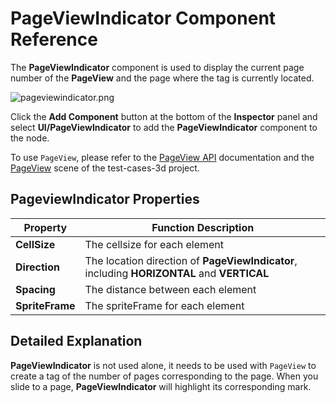 # PageViewIndicator Component Reference

The __PageViewIndicator__ component is used to display the current page number of the __PageView__ and the page where the tag is currently located.

![pageviewindicator.png](./pageviewindicator/pageviewindicator.png)

Click the __Add Component__ button at the bottom of the __Inspector__ panel and select __UI/PageViewIndicator__ to add the __PageViewIndicator__ component to the node.

To use `PageView`, please refer to the [PageView API](__APIDOC__/en/#/docs/3.5/en/ui/Class/PageViewIndicator) documentation and the [PageView](https://github.com/cocos-creator/test-cases-3d/tree/v3.4/assets/cases/ui/15.pageview) scene of the test-cases-3d project.

## PageviewIndicator Properties

| Property | Function Description |
| ----------- | ----------- |
| **CellSize**    | The cellsize for each element |
| **Direction**   | The location direction of __PageViewIndicator__, including __HORIZONTAL__ and __VERTICAL__ |
| **Spacing**     | The distance between each element |
| **SpriteFrame** | The spriteFrame for each element |

## Detailed Explanation

__PageViewIndicator__ is not used alone, it needs to be used with `PageView` to create a tag of the number of pages corresponding to the page. When you slide to a page, __PageViewIndicator__ will highlight its corresponding mark.
